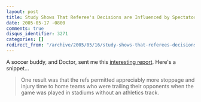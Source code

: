 ```yaml
---
layout: post
title: Study Shows That Referee's Decisions are Influenced by Spectator Pressure
date: 2005-05-17 -0800
comments: true
disqus_identifier: 3271
categories: []
redirect_from: "/archive/2005/05/16/study-shows-that-referees-decisions-are-influenced-by-spectator-pressure.aspx/"
---
```


A soccer buddy, and Doctor, sent me this [interesting
report](http://www.medicalnewstoday.com/medicalnews.php?newsid=24586).
Here's a snippet...

> One result was that the refs permitted appreciably more stoppage and
> injury time to home teams who were trailing their opponents when the
> game was played in stadiums without an athletics track.

